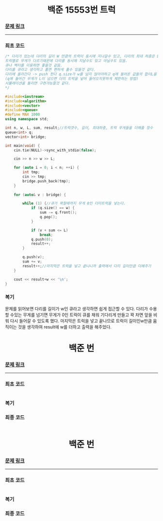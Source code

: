 <h1 align = "center">백준 15553번 트럭</h1>

### [문제 링크](https://www.acmicpc.net/problem/15553 "15553번 트럭")
---

### 최초 코드

```cpp
/* 다리가 있는데 다리의 길이 W 만큼의 트럭이 동시에 지나갈수 있고, 다리의 최대 하중은 L이다
트럭별로 무게가 다르기때문에 다리를 동시에 지날수도 있고 아닐수도 있음.
큐나 벡터를 이용하면 좋을것 같음.
다리를 큐라고 생각하고 풀면 편하게 풀수 있을것 같다.
다리에 올라간다 -> push 한다 q.size가 w를 넘지 않아야하고 q에 들어온 값들의 합이L을 넘지 않도록 제한을 걸어둔채
(q에 들어간 무게가 L이 넘으면 더미 트럭을 넣어 들어오지못하게 제한하는 방법)
시뮬레이션을 돌리면 구현가능할것 같다.
*/

#include<iostream>
#include<algorithm>
#include<vector>
#include<queue>
#define MAX 1000
using namespace std;

int n, w, L, sum, result;//트럭갯수, 길이, 최대하중, 트럭 무게들을 더해줄 정수 
queue<int> q;
vector<int> bridge;

int main(void) {
	cin.tie(NULL)->sync_with_stdio(false);

	cin >> n >> w >> L;

	for (auto i = 0; i < n; ++i) {
		int tmp;
		cin >> tmp;
		bridge.push_back(tmp);
	}
		
	for (auto& v : bridge) {

		while (1) {//큐가 꽉찰때까지 무게 0인 더미트럭을 넣는다.
			if (q.size() == w) {
				sum -= q.front();
				q.pop();
			}

			if (v + sum <= L)
				break;
			q.push(0);
			result++;
		}

		q.push(v);
		sum += v;
		result++;//마지막은 트럭을 넣고 끝나니까 출력에서 다리 길이만큼 더해주기
	}

	cout << result+w << '\n';
}
```

### 복기
문제를 읽어보면 다리를 길이가 w인 큐라고 생각하면 쉽게 접근할 수 있다. 다리가 수용할 수있는 무게를 넘기면 무게가 0인 트럭이 큐를 채워 기다리게 만들고 꽉 차면 앞을 비워 다시 들어갈 수 있도록 했다. 마지막은 트럭을 넣고 끝나므로 트럭이 길이인w만큼 움직이는 것을 생각하여 result에 w를 더하고 출력을 해주었다.

<h1 align = "center">백준 번 </h1>

### [문제 링크](https://www.acmicpc.net/problem/ "")
---

### 최초 코드

```cpp

```

### 복기

### 최종 코드
```cpp

```

<h1 align = "center">백준 번 </h1>

### [문제 링크](https://www.acmicpc.net/problem/ "")
---

### 최초 코드

```cpp

```

### 복기

### 최종 코드
```cpp

```